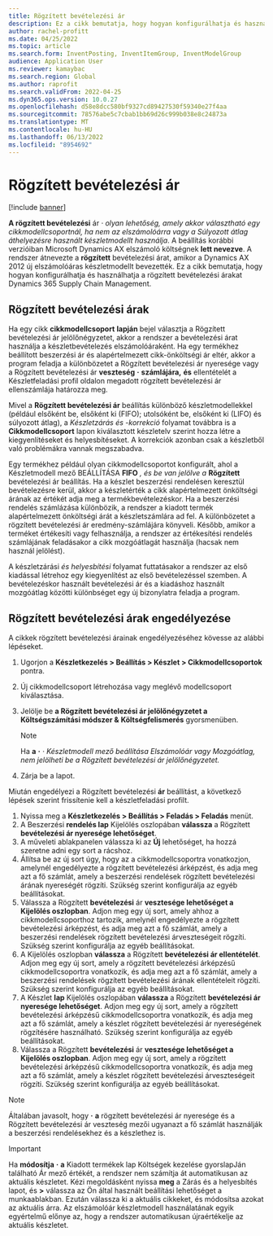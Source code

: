 ```yaml
---
title: Rögzített bevételezési ár
description: Ez a cikk bemutatja, hogy hogyan konfigurálhatja és használhatja a rögzített bevételezési árakat a Microsoftban Dynamics 365 Supply Chain Management.
author: rachel-profitt
ms.date: 04/25/2022
ms.topic: article
ms.search.form: InventPosting, InventItemGroup, InventModelGroup
audience: Application User
ms.reviewer: kamaybac
ms.search.region: Global
ms.author: raprofit
ms.search.validFrom: 2022-04-25
ms.dyn365.ops.version: 10.0.27
ms.openlocfilehash: d58e8dcc580bf9327cd89427530f59340e27f4aa
ms.sourcegitcommit: 78576abe5c7cbab1bb69d26c999b038e8c24873a
ms.translationtype: MT
ms.contentlocale: hu-HU
ms.lasthandoff: 06/13/2022
ms.locfileid: "8954692"
---
```

# <a name="fixed-receipt-price"></a>Rögzített bevételezési ár

[!include [banner](../includes/banner.md)]

**A rögzített bevételezési** ár *·* *olyan lehetőség, amely akkor választható egy cikkmodellcsoportnál, ha nem az elszámolóárra vagy a Súlyozott átlag áthelyezésre használt készletmodellt használja*. A beállítás korábbi verzióiban Microsoft Dynamics AX elszámoló költségnek **lett nevezve**. A rendszer átnevezte a **rögzített** bevételezési árat, amikor a Dynamics AX 2012 új elszámolóáras készletmodellt bevezették. Ez a cikk bemutatja, hogy hogyan konfigurálhatja és használhatja a rögzített bevételezési árakat Dynamics 365 Supply Chain Management.

## <a name="about-fixed-receipt-prices"></a>Rögzített bevételezési árak

Ha egy cikk **cikkmodellcsoport** **lapján** bejel választja a Rögzített bevételezési ár jelölőnégyzetet, akkor a rendszer a bevételezési árat használja a készletbevételezés elszámolóáraként. Ha egy termékhez beállított beszerzési ár és alapértelmezett cikk-önköltségi ár eltér, akkor a program feladja a különbözetet a Rögzített bevételezési ár nyeresége vagy a Rögzített bevételezési ár **veszteség** **·** **számlájára,** **és** ellentételét a Készletfeladási profil oldalon megadott rögzített bevételezési ár ellenszámlája határozza meg.

Mivel a **Rögzített bevételezési ár** beállítás különböző készletmodellekkel (például elsőként be, elsőként ki (FIFO); utolsóként be, elsőként ki (LIFO) és súlyozott átlag), a *Készletzárás és -korrekció* folyamat továbbra is a **Cikkmodellcsoport** lapon kiválasztott készletelv szerint hozza létre a kiegyenlítéseket és helyesbítéseket. A korrekciók azonban csak a készletből való problémákra vannak megszabadva.

Egy termékhez például olyan cikkmodellcsoportot konfigurált, ahol a Készletmodell mező BEÁLLÍTÁSA **FIFO** *, és be van jelölve a* **Rögzített** bevételezési ár beállítás. Ha a készlet beszerzési rendelésen keresztül bevételezésre kerül, akkor a készletérték a cikk alapértelmezett önköltségi árának az értékét adja meg a termékbevételezéskor. Ha a beszerzési rendelés számlázása különbözik, a rendszer a kiadott termék alapértelmezett önköltségi árát a készletszámlára ad fel. A különbözetet a rögzített bevételezési ár eredmény-számlájára könyveli. Később, amikor a terméket értékesíti vagy felhasználja, a rendszer az értékesítési rendelés számlájának feladásakor a cikk mozgóátlagát használja (hacsak nem használ jelölést).

A készletzárási *és helyesbítési* folyamat futtatásakor a rendszer az első kiadással létrehoz egy kiegyenlítést az első bevételezéssel szemben. A bevételezéskor használt bevételezési ár és a kiadáshoz használt mozgóátlag közötti különbséget egy új bizonylatra feladja a program.

## <a name="enable-fixed-receipt-prices"></a>Rögzített bevételezési árak engedélyezése

A cikkek rögzített bevételezési árainak engedélyezéséhez kövesse az alábbi lépéseket.

1. Ugorjon a **Készletkezelés \> Beállítás \> Készlet \> Cikkmodellcsoportok** pontra.
2. Új cikkmodellcsoport létrehozása vagy meglévő modellcsoport kiválasztása.
3. Jelölje be **a Rögzített bevételezési ár jelölőnégyzetet a Költségszámítási módszer &** **Költségfelismerés** gyorsmenüben.

    > [!NOTE]
    > Ha **a** **·** *·* *Készletmodell mező beállítása Elszámolóár vagy Mozgóátlag, nem jelölheti be a Rögzített bevételezési ár jelölőnégyzetet.*

4. Zárja be a lapot.

Miután engedélyezi a Rögzített bevételezési **ár** beállítást, a következő lépések szerint frissítenie kell a készletfeladási profilt.

1. Nyissa meg a **Készletkezelés \> Beállítás \> Feladás \> Feladás** menüt.
1. A Beszerzési **rendelés lap** Kijelölés oszlopában **válassza** a Rögzített **bevételezési ár nyeresége lehetőséget**.
1. A műveleti ablakpanelen válassza ki az **Új** lehetőséget, ha hozzá szeretne adni egy sort a rácshoz.
1. Állítsa be az új sort úgy, hogy az a cikkmodellcsoportra vonatkozjon, amelynél engedélyezte a rögzített bevételezési árképzést, és adja meg azt a fő számlát, amely a beszerzési rendelések rögzített bevételezési árának nyereségét rögzíti. Szükség szerint konfigurálja az egyéb beállításokat.
1. Válassza a Rögzített **bevételezési** ár **vesztesége lehetőséget a Kijelölés oszlopban**. Adjon meg egy új sort, amely ahhoz a cikkmodellcsoporthoz tartozik, amelynél engedélyezte a rögzített bevételezési árképzést, és adja meg azt a fő számlát, amely a beszerzési rendelések rögzített bevételezési árveszteségeit rögzíti. Szükség szerint konfigurálja az egyéb beállításokat.
1. A Kijelölés oszlopban **válassza** a Rögzített **bevételezési ár ellentételét**. Adjon meg egy új sort, amely a rögzített bevételezési árképzésű cikkmodellcsoportra vonatkozik, és adja meg azt a fő számlát, amely a beszerzési rendelések rögzített bevételezési árának ellentételeit rögzíti. Szükség szerint konfigurálja az egyéb beállításokat.
1. A Készlet **lap** Kijelölés oszlopában **válassza** a Rögzített **bevételezési ár nyeresége lehetőséget**. Adjon meg egy új sort, amely a rögzített bevételezési árképzésű cikkmodellcsoportra vonatkozik, és adja meg azt a fő számlát, amely a készlet rögzített bevételezési ár nyereségének rögzítésére használható. Szükség szerint konfigurálja az egyéb beállításokat.
1. Válassza a Rögzített **bevételezési** ár **vesztesége lehetőséget a Kijelölés oszlopban**. Adjon meg egy új sort, amely a rögzített bevételezési árképzésű cikkmodellcsoportra vonatkozik, és adja meg azt a fő számlát, amely a készlet rögzített bevételezési árveszteségeit rögzíti. Szükség szerint konfigurálja az egyéb beállításokat.

> [!NOTE]
> Általában javasolt, hogy **·** **a** rögzített bevételezési ár nyeresége és a Rögzített bevételezési ár veszteség mezői ugyanazt a fő számlát használják a beszerzési rendelésekhez és a készlethez is.

> [!IMPORTANT]
> Ha **módosítja** **·** **a** Kiadott termékek lap Költségek kezelése gyorslapJán található Ár mező értékét, a rendszer nem számítja át automatikusan az aktuális készletet. Kézi megoldásként nyissa **meg** a Zárás és a helyesbítés lapot, és **\>** válassza az Ön által használt beállítási lehetőséget a munkaablakban. Ezután válassza ki a aktuális cikkeket, és módosítsa azokat az aktuális árra. Az elszámolóár készletmodell használatának egyik egyértelmű előnye az, hogy a rendszer automatikusan újraértékelje az aktuális készletet.
